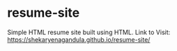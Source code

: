 # resume-site
Simple HTML resume site built using HTML.
Link to Visit: https://shekaryenagandula.github.io/resume-site/
